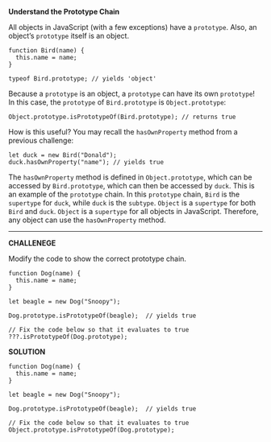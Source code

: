 **Understand the Prototype Chain**


All objects in JavaScript (with a few exceptions) have a `prototype`. Also, an object’s `prototype` itself is an object.

```
function Bird(name) {
  this.name = name;
}

typeof Bird.prototype; // yields 'object'
```


Because a `prototype` is an object, a `prototype` can have its own `prototype`! In this case, the `prototype` of `Bird.prototype` is `Object.prototype`:

```
Object.prototype.isPrototypeOf(Bird.prototype); // returns true
```


How is this useful? You may recall the `hasOwnProperty` method from a previous challenge:


```
let duck = new Bird("Donald");
duck.hasOwnProperty("name"); // yields true
```


The `hasOwnProperty` method is defined in `Object.prototype`, which can be accessed by `Bird.prototype`, which can then be accessed by `duck`. This is an example of the `prototype` chain. In this `prototype` chain, `Bird` is the `supertype` for `duck`, while `duck` is the `subtype`. `Object` is a `supertype` for both `Bird` and `duck`. `Object` is a `supertype` for all objects in JavaScript. Therefore, any object can use the `hasOwnProperty` method.


---------------------

**CHALLENEGE**

Modify the code to show the correct prototype chain.

```
function Dog(name) {
  this.name = name;
}

let beagle = new Dog("Snoopy");

Dog.prototype.isPrototypeOf(beagle);  // yields true

// Fix the code below so that it evaluates to true
???.isPrototypeOf(Dog.prototype);

```

**SOLUTION**

```
function Dog(name) {
  this.name = name;
}

let beagle = new Dog("Snoopy");

Dog.prototype.isPrototypeOf(beagle);  // yields true

// Fix the code below so that it evaluates to true
Object.prototype.isPrototypeOf(Dog.prototype);

```

